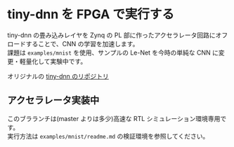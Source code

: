 # tiny-dnn を FPGA で実行する

tiny-dnn の畳み込みレイヤを Zynq の PL 部に作ったアクセラレータ回路にオフロードすることで、CNN の学習を加速します。  
課題は ```examples/mnist``` を使用、サンプルの Le-Net を今時の単純な CNN に変更・軽量化して実験中です。

オリジナルの [tiny-dnn のリポジトリ](https://github.com/tiny-dnn/tiny-dnn)

## アクセラレータ実装中

このブラランチは(master よりは多少)高速な RTL シミュレーション環境専用です。  
実行方法は ```examples/mnist/readme.md``` の検証環境を参照してください。

